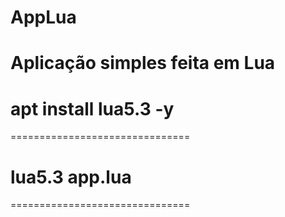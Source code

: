 # AppLua
Aplicação simples feita em Lua
===============================
# apt install lua5.3 -y
===============================
# lua5.3 app.lua
===============================
